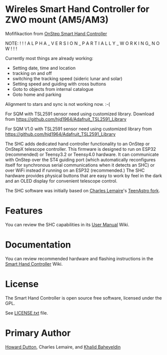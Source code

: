 # Wireles Smart Hand Controller for ZWO mount (AM5/AM3)
Mofifikaction from [OnStep Smart Hand Controller](https://github.com/hjd1964/SmartHandController)


NOTE:
! ! !  A L P H A  _  V E R S I O N  _  P A R T I A L L Y _  W O R K I N G_  N O W  ! ! ! 

Currently most things are already working:
- Setting date, time and location
- tracking on and off 
- switching the tracking speed (sideric lunar and solar)
- Setting speed and guiding with cross buttons
- Goto to objects from internal catalogue
- Goto home and parking 

Alignment to stars and sync is not working  now.  :-(






For SQM with TSL2591 sensor need using customized library. Download from  https://github.com/hjd1964/Adafruit_TSL2591_Library 

For SQM V1.0 with TSL2591 sensor need using customized library from https://github.com/hjd1964/Adafruit_TSL2591_Library 

The SHC adds dedicated hand controller functionality to an OnStep or OnStepX telescope controller. 
This firmware is designed to run on ESP32 (recommended) or Teensy3.2 or Teensy4.0 hardware.
It can communicate with OnStep over the ST4 guiding port (which automatically reconfigures itself for synchronous serial communications when it detects an SHC) or over WiFi instead if running on an ESP32 (recommended.)
The SHC hardware provides physical buttons that are easy to work by feel in the dark and an OLED display for convenient telescope control. 

The SHC software was initially based on [Charles Lemaire](https://pixelstelescopes.wordpress.com/)'s [TeenAstro fork](https://groups.io/g/TeenAstro/wiki/home).

# Features
You can review the SHC capabilities in its [User Manual](https://onstep.groups.io/g/main/wiki/28605) Wiki.

# Documentation
You can review recommended hardware and flashing instructions in the [Smart Hand Controller](https://groups.io/g/onstep/wiki/Smart-Hand-Controller) Wiki.

# License
The Smart Hand Controller is open source free software, licensed under the GPL.

See [LICENSE.txt](./LICENSE.txt) file.

# Primary Author
[Howard Dutton](http://www.stellarjourney.com), Charles Lemaire, and [Khalid Baheyeldin](https://baheyeldin.com)
